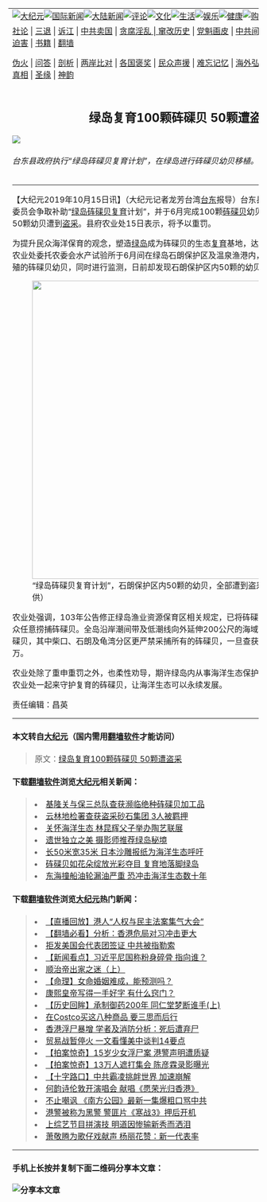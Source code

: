 <a name="1" id="1" target="_blank"></a><span id="1"></span>
<table border="0"><tr><td colspan="2" VALIGN=TOP><a href="https://github.com/iadrkh2366/djy/blob/master/gb/nsc413.md#1"><img src="https://raw.githubusercontent.com/iadrkh2366/www/master/t/djy/1.jpg" title="大纪元"></a><a href="https://github.com/iadrkh2366/djy/blob/master/gb/n24hr.md#1"><img src="https://raw.githubusercontent.com/iadrkh2366/www/master/t/djy/3.jpg" title="国际新闻"></a><a href="https://github.com/iadrkh2366/djy/blob/master/gb/nsc413.md#1"><img src="https://raw.githubusercontent.com/iadrkh2366/www/master/t/djy/4.jpg" title="大陆新闻"></a><a href="https://github.com/iadrkh2366/djy/blob/master/gb/news392.md#1"><img src="https://raw.githubusercontent.com/iadrkh2366/www/master/t/djy/5.jpg" title="评论"></a><a href="https://github.com/iadrkh2366/djy/blob/master/gb/news2007.md#1"><img src="https://raw.githubusercontent.com/iadrkh2366/www/master/t/djy/6.jpg" title="文化"></a><a href="https://github.com/iadrkh2366/djy/blob/master/gb/news2008.md#1"><img src="https://raw.githubusercontent.com/iadrkh2366/www/master/t/djy/7.jpg" title="生活"></a><a href="https://github.com/iadrkh2366/djy/blob/master/gb/ncyule.md#1"><img src="https://raw.githubusercontent.com/iadrkh2366/www/master/t/djy/8.jpg" title="娱乐"></a><a href="https://github.com/iadrkh2366/djy/blob/master/gb/nsc1002.md#1"><img src="https://raw.githubusercontent.com/iadrkh2366/www/master/t/djy/9.jpg" title="健康"><a href="https://www.youlucky.com"><img src="https://raw.githubusercontent.com/iadrkh2366/www/master/t/djy/10.jpg" title="购物"></a><a href="https://www.supportepoch.org/donation?utm_medium=epochtimes&utm_source=referral&utm_campaign=donate_button_djyhomepage"><img src="https://raw.githubusercontent.com/iadrkh2366/www/master/t/djy/12.jpg" title="捐款"></a></td></tr>
<tr><td colspan="2" VALIGN=TOP><a target="_blank" href="https://git.io/fjCRf">社论</a> | <a target="_blank" href="https://github.com/iadrkh2366/djy/blob/master/gb/nf5657.md#1">三退</a> | <a target="_blank" href="https://github.com/iadrkh2366/djy/blob/master/gb/nf6123.md#1">诉江</a> | <a target="_blank" href="https://github.com/iadrkh2366/djy/blob/master/gb/nf1176117.md#1">中共卖国</a> | <a target="_blank" href="https://github.com/iadrkh2366/djy/blob/master/gb/nf5773.md#1">贪腐淫乱 | <a target="_blank" href="https://github.com/iadrkh2366/djy/blob/master/gb/nf1176115.md#1">窜改历史</a> | <a target="_blank" href="https://github.com/iadrkh2366/djy/blob/master/gb/nf1176107.md#1">党魁画皮</a> | <a target="_blank" href="https://github.com/iadrkh2366/djy/blob/master/gb/nf1320400.md#1">中共间谍</a> | <a target="_blank" href="https://github.com/iadrkh2366/djy/blob/master/gb/nf1176114.md#1">破坏传统</a> | <a target="_blank" href="https://github.com/iadrkh2366/djy/blob/master/gb/nf5287.md#1">恶贯满盈</a> | <a target="_blank" href="https://github.com/iadrkh2366/djy/blob/master/gb/ncid278.md#1">人权</a> | <a target="_blank" href="https://github.com/iadrkh2366/djy/blob/master/gb/nf1176111.md#1">迫害</a> | <a target="_blank" href="https://github.com/iadrkh2366/djy/blob/master/gb/nf1235328.md#1">书籍</a> | <a target="_blank" href="https://github.com/iadrkh2366/www/blob/master/README.md?zsrh#1">翻墙</a></p><p><a target="_blank" href="https://github.com/iadrkh2366/djy/blob/master/gb/nf5562.md#1">伪火</a> | <a target="_blank" href="https://github.com/iadrkh2366/djy/blob/master/gb/nf4378.md#1">问答</a> | <a target="_blank" href="https://github.com/iadrkh2366/djy/blob/master/gb/nf5792.md#1">剖析</a> | <a target="_blank" href="https://github.com/iadrkh2366/djy/blob/master/gb/nf5735.md#1">两岸比对</a> | <a target="_blank" href="https://github.com/iadrkh2366/djy/blob/master/gb/nf6119.md#1">各国褒奖</a> | <a target="_blank" href="https://github.com/iadrkh2366/djy/blob/master/gb/nf6120.md#1">民众声援</a> | <a target="_blank" href="https://github.com/iadrkh2366/djy/blob/master/gb/nf1188594.md#1">难忘记忆</a> | <a target="_blank" href="https://github.com/iadrkh2366/djy/blob/master/gb/nf3180.md#1">海外弘传</a> | <a target="_blank" href="https://github.com/iadrkh2366/djy/blob/master/gb/nf5410.md#1">万人上访</a> | <a target="_blank" href="https://github.com/iadrkh2366/ntdtv/blob/master/gb/prog1530_1.md#1">和平抗议</a> | <a target="_blank" href="https://github.com/iadrkh2366/djy/blob/master/gb/nf4386.md#1">支持</a> | <a target="_blank" href="https://github.com/iadrkh2366/djy/blob/master/gb/nf4389.md#1">真相</a> | <a target="_blank" href="https://github.com/iadrkh2366/djy/blob/master/gb/nf5790.md#1">圣缘</a> | <a target="_blank" href="https://github.com/iadrkh2366/djy/blob/master/gb/nf4786.md#1">神韵</a></td></tr>
<tr><td VALIGN=TOP width="626"><h2 align=center>绿岛复育100颗砗磲贝 50颗遭盗采</h2>
<img src="http://i.epochtimes.com/assets/uploads/2019/10/f9fd8c7db7e192aafe23fbca4949dfe9-600x400.jpg" />
<h6>台东县政府执行“绿岛砗磲贝复育计划”，在绿岛进行砗磲贝幼贝移植。（台东县政府提供）
</h6>
<hr>
<p>【大纪元2019年10月15日讯】（大纪元记者龙芳台湾<a href="https://github.com/iadrkh2366/djy/blob/master/gb/tag/%E5%8F%B0%E4%B8%9C.md">台东</a>报导）台东县政府农业处今年向海洋委员会争取补助“<a href="https://github.com/iadrkh2366/djy/blob/master/gb/tag/%E7%BB%BF%E5%B2%9B.md">绿岛</a><a href="https://github.com/iadrkh2366/djy/blob/master/gb/tag/%E7%A0%97%E7%A3%B2%E8%B4%9D.md">砗磲贝</a><a href="https://github.com/iadrkh2366/djy/blob/master/gb/tag/%E5%A4%8D%E8%82%B2.md">复育</a>计划”，并于6月完成100颗<a href="https://github.com/iadrkh2366/djy/blob/master/gb/tag/%E7%A0%97%E7%A3%B2%E8%B4%9D.md">砗磲贝</a>幼贝移植，未料日前却发现50颗幼贝遭到<a href="https://github.com/iadrkh2366/djy/blob/master/gb/tag/%E7%9B%97%E9%87%87.md">盗采</a>。县府农业处15日表示，将予以重罚。</p>
<p>为提升民众海洋保育的观念，塑造<a href="https://github.com/iadrkh2366/djy/blob/master/gb/tag/%E7%BB%BF%E5%B2%9B.md">绿岛</a>成为砗磲贝的生态<a href="https://github.com/iadrkh2366/djy/blob/master/gb/tag/%E5%A4%8D%E8%82%B2.md">复育</a>基地，达到保育、游憩双赢目标，农业处委托农委会水产试验所于6月间在绿岛石朗保护区及温泉渔港内，一共移植100颗人工繁殖的砗磲贝幼贝，同时进行监测，日前却发现石朗保护区内50颗的幼贝，全部遭到<a href="https://github.com/iadrkh2366/djy/blob/master/gb/tag/%E7%9B%97%E9%87%87.md">盗采</a>。</p>
<figure id="attachment_11589265" style="width: 600px" class="wp-caption aligncenter"><a href="http://i.epochtimes.com/assets/uploads/2019/10/634371a777ef4a57cd0bc46ca685d4bc.jpg"><img class="wp-image-11589265 size-large" src="http://i.epochtimes.com/assets/uploads/2019/10/634371a777ef4a57cd0bc46ca685d4bc-600x450.jpg" alt="" width="600" b="450" /></a><figcaption class="wp-caption-text">“绿岛砗磲贝复育计划”，石朗保护区内50颗的幼贝，全部遭到盗采。（<a href="https://github.com/iadrkh2366/djy/blob/master/gb/tag/%E5%8F%B0%E4%B8%9C.md">台东</a>县政府提供）</figcaption></figure>
<p>农业处强调，103年公告修正绿岛渔业资源保育区相关规定，已将砗磲贝列为保育对象，禁止民众任意捞捕砗磲贝。全岛沿岸潮间带及低潮线向外延伸200公尺的海域，禁采长15公分以下的砗磲贝，其中柴口、石朗及龟湾分区更严禁采捕所有的砗磲贝，一旦查获将依渔业法开罚3万到15万。</p>
<p>农业处除了重申重罚之外，也柔性劝导，期许绿岛内从事海洋生态保护单位、游憩业者，可以与农业处一起来守护复育的砗磲贝，让海洋生态可以永续发展。</p>
<p>责任编辑：昌英</p>
<hr>

#### 本文转自<a href="http://www.epochtimes.com">大纪元</a>（国内需用<a href="https://git.io/JesJV">翻墙软件</a>才能访问）
> 原文：<a href="http://www.epochtimes.com/gb/19/10/15/n11589262.htm">绿岛复育100颗砗磲贝 50颗遭盗采</a>
#### 下载<a href="https://git.io/JesJV">翻墙软件</a>浏览<a href="http://www.epochtimes.com">大纪元</a>相关新闻：
> <li><a href="http://www.epochtimes.com/gb/19/9/2/n11492916.htm">基隆关与保三总队查获濒临绝种砗磲贝加工品</a></li>
> <li><a href="http://www.epochtimes.com/gb/19/8/10/n11442924.htm">云林地检署查获盗采砂石集团  3人被羁押</a></li>
> <li><a href="http://www.epochtimes.com/gb/19/7/28/n11414301.htm">关怀海洋生态 林昆辉父子举办陶艺联展</a></li>
> <li><a href="http://www.epochtimes.com/gb/19/6/20/n11335453.htm">遗世独立之美 摄影师推荐绿岛秘境</a></li>
> <li><a href="http://www.epochtimes.com/gb/19/6/12/n11316391.htm">长50米宽35米 日本沙雕报纸为海洋生态呼吁</a></li>
> <li><a href="http://www.epochtimes.com/gb/19/2/14/n11043442.htm">砗磲贝如花朵绽放光彩夺目 复育地落脚绿岛</a></li>
> <li><a href="http://www.epochtimes.com/gb/18/1/15/n10058970.htm">东海撞船油轮漏油严重 恐冲击海洋生态数十年</a></li>

#### 下载<a href="https://git.io/JesJV">翻墙软件</a>浏览<a href="http://www.epochtimes.com">大纪元</a>热门新闻：
> <li><a href="http://www.epochtimes.com/gb/19/10/13/n11584689.htm">【直播回放】港人“人权与民主法案集气大会”</a></li>
> <li><a href="http://www.epochtimes.com/gb/19/10/14/n11586103.htm">【翻墙必看】分析：香港危局对习冲击更大</a></li>
> <li><a href="http://www.epochtimes.com/gb/19/10/14/n11587096.htm">拒发美国会代表团签证 中共被指勒索</a></li>
> <li><a href="http://www.epochtimes.com/gb/19/10/14/n11588331.htm">【新闻看点】习近平尼国称粉身碎骨 指向谁？</a></li>
> <li><a href="http://www.epochtimes.com/gb/19/10/7/n11574429.htm">顺治帝出家之迷（上）</a></li>
> <li><a href="http://www.epochtimes.com/gb/19/9/26/n11547283.htm">【命理】女命婚姻难成，能预测吗？</a></li>
> <li><a href="http://www.epochtimes.com/gb/19/9/23/n11539994.htm">康熙皇帝写得一手好字 有什么窍门？</a></li>
> <li><a href="http://www.epochtimes.com/gb/19/10/6/n11572128.htm">【历史回眸】承制御药200年 同仁堂梦断谁手(上)</a></li>
> <li><a href="http://www.epochtimes.com/gb/19/10/10/n11579733.htm">在Costco买这八种商品 要三思而后行</a></li>
> <li><a href="http://www.epochtimes.com/gb/19/10/13/n11584690.htm">香港浮尸暴增 学者及消防分析：死后遭弃尸</a></li>
> <li><a href="http://www.epochtimes.com/gb/19/10/13/n11584707.htm">贸易战暂停火 一文看懂美中谈判14要点</a></li>
> <li><a href="http://www.epochtimes.com/gb/19/10/12/n11583513.htm">【拍案惊奇】15岁少女浮尸案 港警声明遭质疑</a></li>
> <li><a href="http://www.epochtimes.com/gb/19/10/15/n11588710.htm">【拍案惊奇】13万人遮打集会 陈彦霖录影曝光</a></li>
> <li><a href="http://www.epochtimes.com/gb/19/10/10/n11581318.htm">【十字路口】中共霸凌挑衅世界 加速崩解</a></li>
> <li><a href="http://www.epochtimes.com/gb/19/10/13/n11585063.htm">何韵诗伦敦开演唱会 献唱《愿荣光归香港》</a></li>
> <li><a href="http://www.epochtimes.com/gb/19/10/13/n11585759.htm">不止嘲讽 《南方公园》最新一集爆粗口骂中共</a></li>
> <li><a href="http://www.epochtimes.com/gb/19/10/13/n11585966.htm">港警被称为黑警 警匪片《寒战3》押后开机</a></li>
> <li><a href="http://www.epochtimes.com/gb/19/10/13/n11586089.htm">上综艺节目拼演技 明道因惨输新秀而洒泪</a></li>
> <li><a href="http://www.epochtimes.com/gb/19/10/14/n11586466.htm">萧敬腾为歌仔戏献声 杨丽花赞：新一代表率</a></li>
<hr>

#### 手机上长按并复制下面二维码分享本文章：<br><br><img src="http://www.hehaibao.com/qr/index.php?m=1&e=L&p=10&t=&d=https://github.com/iadrkh2366/djy/blob/master/gb/19/10/15/n11589262.md%231" title="分享本文章"></td><td VALIGN=TOP><a href="https://github.com/iadrkh2366/djy/blob/master/gb/16/1/21/n4622075.md?dfh#1" target="_blank"><img src="https://raw.githubusercontent.com/iadrkh2366/djy/master/gb/300/wei-f1.jpg" title="中共的伪火骗局"  alt="中共的伪火骗局"></a><br><a href="https://github.com/iadrkh2366/yh/blob/master/README.md?dfh#1" target="_blank"><img src="https://raw.githubusercontent.com/iadrkh2366/djy/master/gb/300/yong-h.jpg" title="永恒的见证"  alt="永恒的见证"></a><br><a href="https://github.com/iadrkh2366/djy/blob/master/gb/13/9/29/n3974789.md?dfh#1" target="_blank"><img src="https://raw.githubusercontent.com/iadrkh2366/djy/master/gb/300/shang-lnz.jpg" title="善良女子被中共投男牢"  alt="善良女子被中共投男牢"></a><br><a href="https://github.com/iadrkh2366/djy/blob/master/gb/16/3/16/n4663449.md?dfh#1" target="_blank"><img src="https://raw.githubusercontent.com/iadrkh2366/djy/master/gb/300/huo-z3.jpg" title="警卫目击活摘器官"  alt="警卫目击活摘器官"></a><br><a href="https://github.com/iadrkh2366/djy/blob/master/gb/16/8/7/n8177641.md?dfh#1" target="_blank"><img src="https://raw.githubusercontent.com/iadrkh2366/djy/master/gb/300/huo-z4.jpg" title="证人描述活摘恐怖"  alt="证人描述活摘恐怖"></a><br><a href="https://github.com/iadrkh2366/djy/blob/master/gb/10/4/19/n2881569.md?dfh#1" target="_blank"><img src="https://raw.githubusercontent.com/iadrkh2366/djy/master/gb/300/huo-z1.jpg" title="揭开活摘器官黑幕"  alt="揭开活摘器官黑幕"></a><br><a href="https://github.com/iadrkh2366/djy/blob/master/gb/10/11/7/n3077476.md?dfh#1" target="_blank"><img src="https://raw.githubusercontent.com/iadrkh2366/djy/master/gb/300/ma-ks.jpg" title="马克思的成魔之路"  alt="马克思的成魔之路"></a><br><a href="https://github.com/iadrkh2366/djy/blob/master/gb/14/6/9/n4173977.md?dfh#1" target="_blank"><img src="https://raw.githubusercontent.com/iadrkh2366/djy/master/gb/300/chang-zs.jpg" title="藏字石 蕴天机"  alt="藏字石 蕴天机"></a><br><a href="https://github.com/iadrkh2366/djy/blob/master/gb/18/5/10/n10381511.md?dfh#1" target="_blank"><img src="https://raw.githubusercontent.com/iadrkh2366/djy/master/gb/300/st1.jpg" title="关注3亿人三退"  alt="关注3亿人三退"></a><br><a href="https://github.com/iadrkh2366/djy/blob/master/gb/18/3/21/n10237682.md?dfh#1" target="_blank"><img src="https://raw.githubusercontent.com/iadrkh2366/djy/master/gb/300/jie-t.jpg" title="解体中共复兴中华"  alt="解体中共复兴中华"></a><br><a href="https://github.com/iadrkh2366/djy/blob/master/gb/9/2/9/n2422991.md?dfh#1" target="_blank"><img src="https://raw.githubusercontent.com/iadrkh2366/djy/master/gb/300/gao-zs.jpg" title="中共迫害良心律师"  alt="中共迫害良心律师"></a><br><a href="https://github.com/iadrkh2366/djy/blob/master/gb/18/12/9/n10900044.md?dfh#1" target="_blank"><img src="https://raw.githubusercontent.com/iadrkh2366/djy/master/gb/300/sj1.jpg" title="303万人举报江泽民"  alt="303万人举报江泽民"></a><br><a href="https://github.com/iadrkh2366/djy/blob/master/gb/18/8/28/n10672014.md?dfh#1" target="_blank"><img src="https://raw.githubusercontent.com/iadrkh2366/djy/master/gb/300/sj2.jpg" title="这些官员为何起诉江泽民"  alt="这些官员为何起诉江泽民"></a><br><a href="https://github.com/iadrkh2366/djy/blob/master/gb/8/12/18/n2367165.md?dfh#1" target="_blank"><img src="https://raw.githubusercontent.com/iadrkh2366/djy/master/gb/300/liangan.jpg" title="海峡两岸的强烈对比"  alt="海峡两岸的强烈对比"></a><br><a href="https://github.com/iadrkh2366/djy/blob/master/gb/15/5/5/n4427238.md?dfh#1" target="_blank"><img src="https://raw.githubusercontent.com/iadrkh2366/djy/master/gb/300/jia-ndzl.jpg" title="加拿大总理的贺信"  alt="加拿大总理的贺信"></a><br><a href="https://github.com/iadrkh2366/djy/blob/master/gb/11/6/17/n3289382.md?dfh#1" target="_blank"><img src="https://raw.githubusercontent.com/iadrkh2366/djy/master/gb/300/xiao-wd.jpg" title="探寻真相兼听则明"  alt="探寻真相兼听则明"></a><br><a href="https://github.com/iadrkh2366/djy/blob/master/gb/18/10/27/n10812623.md?dfh#1" target="_blank"><img src="https://raw.githubusercontent.com/iadrkh2366/djy/master/gb/300/yindu.jpg" title="印度媒体报道东方"  alt="印度媒体报道东方"></a><br><a href="https://github.com/iadrkh2366/djy/blob/master/gb/18/6/9/n10469652.md?dfh#1" target="_blank"><img src="https://raw.githubusercontent.com/iadrkh2366/djy/master/gb/300/xie-j.jpg" title="不一样的海外校园"  alt="不一样的海外校园"></a><br><a href="https://github.com/iadrkh2366/djy/blob/master/gb/7/4/5/n1669415.md?dfh#1" target="_blank"><img src="https://raw.githubusercontent.com/iadrkh2366/djy/master/gb/300/li-up.jpg" title="从大师到徒弟的传奇"  alt="从大师到徒弟的传奇"></a><br><a href="https://github.com/iadrkh2366/djy/blob/master/gb/17/5/26/n9191512.md?dfh#1" target="_blank"><img src="https://raw.githubusercontent.com/iadrkh2366/djy/master/gb/300/zfl2.jpg" title="亿万人与东方一本奇书"  alt="亿万人与东方一本奇书"></a><br><a href="https://github.com/iadrkh2366/djy/blob/master/gb/13/11/27/n4020290.md?dfh#1" target="_blank"><img src="https://raw.githubusercontent.com/iadrkh2366/djy/master/gb/300/zhen-h.jpg" title="大陆见不到的震撼场面"  alt="大陆见不到的震撼场面"></a><br><a href="https://github.com/iadrkh2366/djy/blob/master/gb/15/7/17/n4482910.md?dfh#1" target="_blank"><img src="https://raw.githubusercontent.com/iadrkh2366/djy/master/gb/300/dalu-sk.jpg" title="人心向善 大陆当初盛况"  alt="人心向善 大陆当初盛况"></a><br><a href="https://github.com/iadrkh2366/djy/blob/master/gb/9/10/15/n2689419.md?dfh#1" target="_blank"><img src="https://raw.githubusercontent.com/iadrkh2366/djy/master/gb/300/zfl1.jpg" title="追寻真理 这书讲什么"  alt="追寻真理 这书讲什么"></a><br><a href="https://github.com/iadrkh2366/www/blob/master/README.md?dfh#1" target="_blank"><img src="https://raw.githubusercontent.com/iadrkh2366/djy/master/gb/300/fq1.jpg" title="下载免费翻墙软件"  alt="下载免费翻墙软件"></a><br></td></tr></table>
